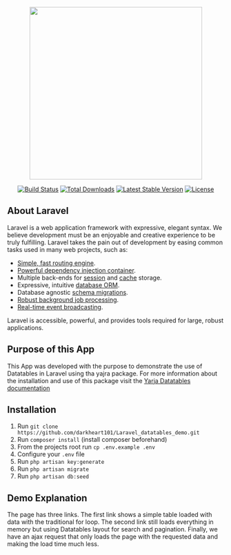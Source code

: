 <p align="center"><img src="https://res.cloudinary.com/dtfbvvkyp/image/upload/v1566331377/laravel-logolockup-cmyk-red.svg" width="400"></p>

<p align="center">
<a href="https://travis-ci.org/laravel/framework"><img src="https://travis-ci.org/laravel/framework.svg" alt="Build Status"></a>
<a href="https://packagist.org/packages/laravel/framework"><img src="https://poser.pugx.org/laravel/framework/d/total.svg" alt="Total Downloads"></a>
<a href="https://packagist.org/packages/laravel/framework"><img src="https://poser.pugx.org/laravel/framework/v/stable.svg" alt="Latest Stable Version"></a>
<a href="https://packagist.org/packages/laravel/framework"><img src="https://poser.pugx.org/laravel/framework/license.svg" alt="License"></a>
</p>

## About Laravel

Laravel is a web application framework with expressive, elegant syntax. We believe development must be an enjoyable and creative experience to be truly fulfilling. Laravel takes the pain out of development by easing common tasks used in many web projects, such as:

- [Simple, fast routing engine](https://laravel.com/docs/routing).
- [Powerful dependency injection container](https://laravel.com/docs/container).
- Multiple back-ends for [session](https://laravel.com/docs/session) and [cache](https://laravel.com/docs/cache) storage.
- Expressive, intuitive [database ORM](https://laravel.com/docs/eloquent).
- Database agnostic [schema migrations](https://laravel.com/docs/migrations).
- [Robust background job processing](https://laravel.com/docs/queues).
- [Real-time event broadcasting](https://laravel.com/docs/broadcasting).

Laravel is accessible, powerful, and provides tools required for large, robust applications.

## Purpose of this App

This App was developed with the purpose to demonstrate the use of Datatables in Laravel using tha yajra package. For more information about the installation
and use of this package visit the [Yarja Datatables documentation](https://yajrabox.com/docs/laravel-datatables/master)

## Installation
1. Run `git clone https://github.com/darkheart101/Laravel_datatables_demo.git`
2. Run `composer install` (install composer beforehand)
3. From the projects root run `cp .env.example .env`
4. Configure your `.env` file
5. Run `php artisan key:generate`
6. Run `php artisan migrate`
7. Run `php artisan db:seed`

## Demo Explanation
The page has three links. The first link shows a simple table loaded with data with the traditional for loop. The second link still loads everything in memory but using Datatables layout for search and pagination. Finally, we have an ajax request that only loads the page with the requested data and making
the load time much less.


